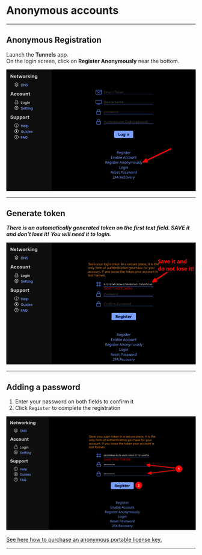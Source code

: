 
# Anonymous accounts

---

## Anonymous Registration

Launch the **Tunnels** app.  
On the login screen, click on **Register Anonymously** near the bottom.

![Register Anonymously](https://raw.githubusercontent.com/tunnels-is/media/master/v3/guides/anon-accounts/register-anon-0.png)

---

## Generate token

***There is an automatically generated token on the first text field. **SAVE** it and don't lose it!*** 
***You will need it to login.***  

![Save your token!](https://raw.githubusercontent.com/tunnels-is/media/master/v3/guides/anon-accounts/register-anon-1.png)

---

## Adding a password

1. Enter your password on both fields to confirm it
2. Click `Register` to complete the registration

![enter your password and click register](https://raw.githubusercontent.com/tunnels-is/media/master/v3/guides/anon-accounts/register-anon-2.png)

[See here how to purchase an anonymous portable license key.](https://tunnels.is/#/docs/anonymous-portable-license-keys.md)

---
